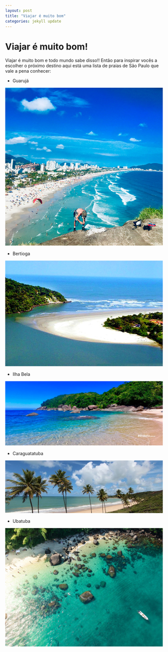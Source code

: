 ```yaml
---
layout: post
title: "Viajar é muito bom"
categories: jekyll update
---
```


# Viajar é muito bom!

Viajar é muito bom e todo mundo sabe disso!! Então para inspirar vocês a escolher o próximo destino aqui está uma lista de praias de São Paulo que vale a pena conhecer:

* Guarujá

![Guarujá](../assets/images/guaruja.jpg)

* Bertioga

![Bertioga](../assets/images/bertioga.jpg)

* Ilha Bela

![Ilha Bela](../assets/images/ilha-bela.jpg)

* Caraguatatuba

![Caraguatatuba](../assets/images/caraguatatuba.jpg)

* Ubatuba

![Ubatuba](../assets/images/ubatuba.jpg)